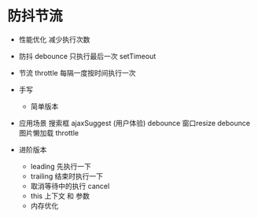 # 防抖节流

- 性能优化
  减少执行次数
- 防抖
  debounce 只执行最后一次
  setTimeout
- 节流
  throttle 每隔一度按时间执行一次

- 手写
  - 简单版本
- 应用场景
  搜索框 ajaxSuggest (用户体验) debounce
  窗口resize debounce
  图片懒加载 throttle
- 进阶版本
  - leading  先执行一下
  - trailing 结束时执行一下
  - 取消等待中的执行 cancel
  - this 上下文 和 参数
  - 内存优化
